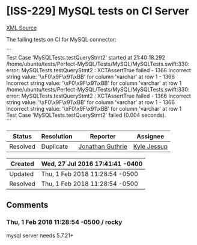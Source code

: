 # [ISS-229] MySQL tests on CI Server

[XML Source](../xml/ISS-229.xml)
<p><p>The failing tests on CI for MySQL connector:</p>

<p>```<br/>
Test Case 'MySQLTests.testQueryStmt2' started at 21:40:18.292<br/>
/home/ubuntu/tests/Perfect-MySQL/Tests/MySQL/MySQLTests.swift:330: error: MySQLTests.testQueryStmt2 : XCTAssertTrue failed - 1366 Incorrect string value: '\xF0\x9F\x91\xBB' for column 'varchar' at row 1 - 1366 Incorrect string value: '\xF0\x9F\x91\xBB' for column 'varchar' at row 1<br/>
/home/ubuntu/tests/Perfect-MySQL/Tests/MySQL/MySQLTests.swift:330: error: MySQLTests.testQueryStmt2 : XCTAssertTrue failed - 1366 Incorrect string value: '\xF0\x9F\x91\xBB' for column 'varchar' at row 1 - 1366 Incorrect string value: '\xF0\x9F\x91\xBB' for column 'varchar' at row 1<br/>
Test Case 'MySQLTests.testQueryStmt2' failed (0.004 seconds).<br/>
```</p></p>





Status|Resolution|Reporter|Assignee
------|----------|--------|--------
Resolved|Duplicate|[Jonathan Guthrie](jono)|[Kyle Jessup]($kjessup)





Created|Wed, 27 Jul 2016 17:41:41 -0400
-------|--------------
Updated|Thu, 1 Feb 2018 11:28:54 -0500
Resolved|Thu, 1 Feb 2018 11:28:54 -0500


## Comments




### Thu, 1 Feb 2018 11:28:54 -0500 / rocky 

<p><p>mysql server needs 5.7.21+</p></p>


